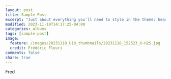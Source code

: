 ```yaml
---
layout: post
title: Sample Post
excerpt: "Just about everything you'll need to style in the theme: headings, paragraphs, blockquotes, tables, code blocks, and more."
modified: 2023-11-19T14:17:25-04:00
categories: albums
tags: [sample-post]
image:
  feature: /images/20231118_U18_thumbnails/20231118_152523_X-H2S.jpg
  credit: Frédéric Fleuri
comments: false
share: true
---
```


Fred